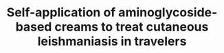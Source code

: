 ---
title: "Self-application of aminoglycoside-based creams to treat cutaneous leishmaniasis in travelers"
journal: "PLoS Negl Trop Dis"
year: '2023'
volume: 138
DOI: 10.1371/journal.pntd.0011492
pmid: 37561802
authors: 'Mouri O, Melenotte C, Guéry R, Cotteret C, Schweitzer-Chaput A, Perignon A, Thellier M, Bourrat E, Kaguelidou F, Siriez JY, Malvy D, Gangneux JP, Duvignaud A, Ravel C, Cisternino S, Ransom J, Caumes E, Lortholary O, Grogl M, Buffet P'
---
